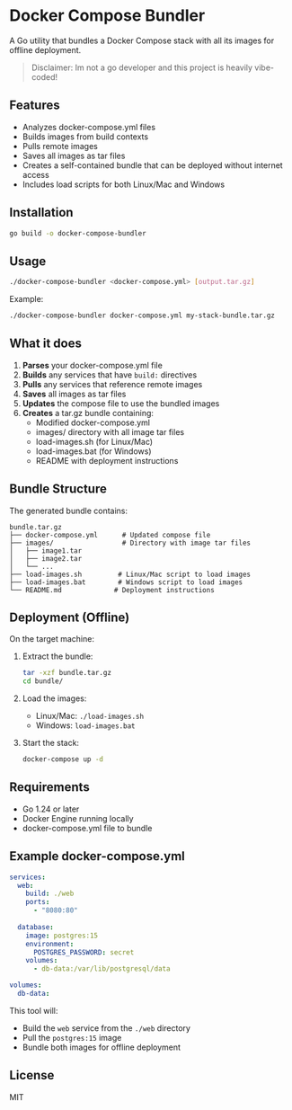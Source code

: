# Docker Compose Bundler

A Go utility that bundles a Docker Compose stack with all its images for offline deployment.

> Disclaimer: Im not a go developer and this project is heavily vibe-coded!

## Features

- Analyzes docker-compose.yml files
- Builds images from build contexts
- Pulls remote images
- Saves all images as tar files
- Creates a self-contained bundle that can be deployed without internet access
- Includes load scripts for both Linux/Mac and Windows

## Installation

```bash
go build -o docker-compose-bundler
```

## Usage

```bash
./docker-compose-bundler <docker-compose.yml> [output.tar.gz]
```

Example:
```bash
./docker-compose-bundler docker-compose.yml my-stack-bundle.tar.gz
```

## What it does

1. **Parses** your docker-compose.yml file
2. **Builds** any services that have `build:` directives
3. **Pulls** any services that reference remote images
4. **Saves** all images as tar files
5. **Updates** the compose file to use the bundled images
6. **Creates** a tar.gz bundle containing:
   - Modified docker-compose.yml
   - images/ directory with all image tar files
   - load-images.sh (for Linux/Mac)
   - load-images.bat (for Windows)
   - README with deployment instructions

## Bundle Structure

The generated bundle contains:

```
bundle.tar.gz
├── docker-compose.yml      # Updated compose file
├── images/                 # Directory with image tar files
│   ├── image1.tar
│   ├── image2.tar
│   └── ...
├── load-images.sh         # Linux/Mac script to load images
├── load-images.bat        # Windows script to load images
└── README.md             # Deployment instructions
```

## Deployment (Offline)

On the target machine:

1. Extract the bundle:
   ```bash
   tar -xzf bundle.tar.gz
   cd bundle/
   ```

2. Load the images:
   - Linux/Mac: `./load-images.sh`
   - Windows: `load-images.bat`

3. Start the stack:
   ```bash
   docker-compose up -d
   ```

## Requirements

- Go 1.24 or later
- Docker Engine running locally
- docker-compose.yml file to bundle

## Example docker-compose.yml

```yaml
services:
  web:
    build: ./web
    ports:
      - "8080:80"
  
  database:
    image: postgres:15
    environment:
      POSTGRES_PASSWORD: secret
    volumes:
      - db-data:/var/lib/postgresql/data

volumes:
  db-data:
```

This tool will:
- Build the `web` service from the `./web` directory
- Pull the `postgres:15` image
- Bundle both images for offline deployment

## License

MIT